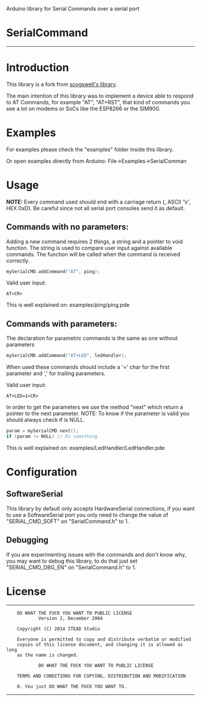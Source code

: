 Arduino library for Serial Commands over a serial port

# SerialCommand

--------------------------------------------------------------------------------

# Introduction

This library is a fork from [scogswell's library](https://github.com/scogswell/ArduinoSerialCommand). 

The main intention of this library was to implement a device able to respond to AT Commands, for example "AT", "AT+RST", that kind of commands you see a lot on modems or SoCs like the ESP8266 or the SIM900.

# Examples

For examples please check the "examples" folder inside this library.

Or open examples directly from Arduino:
  File->Examples->SerialComman

# Usage

**NOTE:** Every command used should end with a carriage return (<CR>, ASCII '\r', HEX 0xD). Be careful since not all serial port consoles send it as default.

## Commands with no parameters:

Adding a new command requires 2 things, a string and a pointer to void function.
The string is used to compare user input against available commands.
The function will be called when the command is received correctly. 
```c++
mySerialCMD.addCommand("AT", ping);
```

Valid user input:
```
AT<CR>
```

This is well explained on: examples/ping/ping.pde

## Commands with parameters:

The declaration for parametric commands is the same as one without parameters
```c++
mySerialCMD.addCommand("AT+LED", ledHandler);
```

When used these commands should include a '=' char for the first parameter and ',' for trailing parameters.

Valid user input:
```
AT+LED=1<CR>
```

In order to get the parameters we use the method "next" which return a pointer to the next parameter.
NOTE: To know if the parameter is valid you should always check if is NULL.

```c++
param = mySerialCMD.next();
if (param != NULL) // Do something
```

This is well explained on: examples/LedHandler/LedHandler.pde

# Configuration

## SoftwareSerial
This library by default only accepts HardwareSerial connections, if you want to use a SoftwareSerial port you only need to change the value of "SERIAL_CMD_SOFT" on "SerialCommand.h" to 1.

## Debugging
If you are experimenting issues with the commands and don't know why, you may want to debug this library, to do that just set "SERIAL_CMD_DBG_EN" on "SerialCommand.h" to 1.

# License

-------------------------------------------------------------------------------

		DO WHAT THE FUCK YOU WANT TO PUBLIC LICENSE 
				Version 2, December 2004 

		Copyright (C) 2014 ITEAD Studio

		Everyone is permitted to copy and distribute verbatim or modified 
		copies of this license document, and changing it is allowed as long 
		as the name is changed. 

				DO WHAT THE FUCK YOU WANT TO PUBLIC LICENSE 
				
		TERMS AND CONDITIONS FOR COPYING, DISTRIBUTION AND MODIFICATION 

		0. You just DO WHAT THE FUCK YOU WANT TO.

-------------------------------------------------------------------------------
